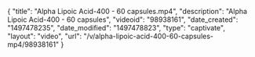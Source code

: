 {
    "title": "Alpha Lipoic Acid-400 - 60 capsules.mp4",
    "description": "Alpha Lipoic Acid-400 - 60 capsules",
    "videoid": "98938161",
    "date_created": "1497478235",
    "date_modified": "1497478823",
    "type": "captivate",
    "layout": "video",
    "url": "\/v\/alpha-lipoic-acid-400-60-capsules-mp4\/98938161"
}